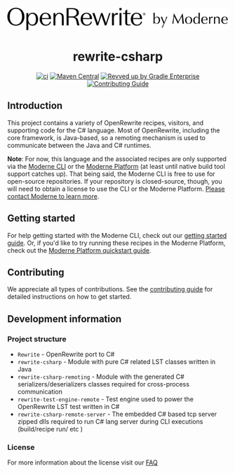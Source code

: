 <p align="center">
  <a href="https://docs.openrewrite.org">
    <picture>
      <source media="(prefers-color-scheme: dark)" srcset="https://github.com/openrewrite/rewrite/raw/main/doc/logo-oss-dark.svg">
      <source media="(prefers-color-scheme: light)" srcset="https://github.com/openrewrite/rewrite/raw/main/doc/logo-oss-light.svg">
      <img alt="OpenRewrite Logo" src="https://github.com/openrewrite/rewrite/raw/main/doc/logo-oss-light.svg" width='600px'>
    </picture>
  </a>
</p>

<div align="center">
  <h1>rewrite-csharp</h1>
</div>

<div align="center">

<!-- Keep the gap above this line, otherwise they won't render correctly! -->
[![ci](https://github.com/openrewrite/rewrite-csharp/actions/workflows/ci.yml/badge.svg)](https://github.com/openrewrite/rewrite-csharp/actions/workflows/ci.yml)
[![Maven Central](https://img.shields.io/maven-central/v/org.openrewrite/rewrite-csharp.svg)](https://mvnrepository.com/artifact/org.openrewrite/rewrite-csharp)
[![Revved up by Gradle Enterprise](https://img.shields.io/badge/Revved%20up%20by-Gradle%20Enterprise-06A0CE?logo=Gradle&labelColor=02303A)](https://ge.openrewrite.org/scans)
[![Contributing Guide](https://img.shields.io/badge/Contributing-Guide-informational)](https://github.com/openrewrite/.github/blob/main/CONTRIBUTING.md)
</div>

## Introduction

This project contains a variety of OpenRewrite recipes, visitors, and supporting code for the C# language. Most of OpenRewrite, including the core framework, is Java-based, so a remoting mechanism is used to communicate between the Java and C# runtimes.

**Note**: For now, this language and the associated recipes are only supported via the [Moderne CLI](https://docs.moderne.io/user-documentation/moderne-cli/getting-started/cli-intro) or the [Moderne Platform](https://docs.moderne.io/user-documentation/moderne-platform/getting-started/running-your-first-recipe) (at least until native build tool support catches up). That being said, the Moderne CLI is free to use for open-source repositories. If your repository is closed-source, though, you will need to obtain a license to use the CLI or the Moderne Platform. [Please contact Moderne to learn more](https://www.moderne.ai/contact-us).

## Getting started

For help getting started with the Moderne CLI, check out our [getting started guide](https://docs.moderne.io/user-documentation/moderne-cli/getting-started/cli-intro). Or, if you'd like to try running these recipes in the Moderne Platform, check out the [Moderne Platform quickstart guide](https://docs.moderne.io/user-documentation/moderne-platform/getting-started/running-your-first-recipe).

## Contributing

We appreciate all types of contributions. See the [contributing guide](https://github.com/openrewrite/.github/blob/main/CONTRIBUTING.md) for detailed instructions on how to get started.

## Development information

### Project structure

* `Rewrite` - OpenRewrite port to C#
* `rewrite-csharp` - Module with pure C# related LST classes written in Java
* `rewrite-csharp-remoting` - Module with the generated C# serializers/deserializers classes required for cross-process communication
* `rewrite-test-engine-remote` - Test engine used to power the OpenRewrite LST test written in C#
* `rewrite-csharp-remote-server` - The embedded C# based tcp server zipped dlls required to run C# lang server during CLI executions (build/recipe run/ etc )

### License

For more information about the license visit our [FAQ](https://docs.openrewrite.org/licensing/openrewrite-licensing#faq)
